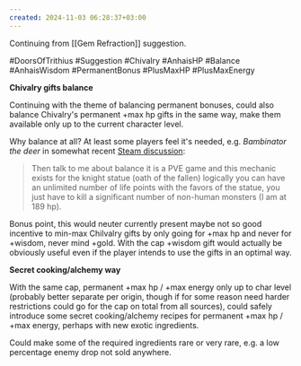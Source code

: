 ```yaml
---
created: 2024-11-03 06:28:37+03:00
---
```


Continuing from [[Gem Refraction]] suggestion.

#DoorsOfTrithius #Suggestion #Chivalry #AnhaisHP #Balance #AnhaisWisdom #PermanentBonus #PlusMaxHP #PlusMaxEnergy

**Chivalry gifts balance**

Continuing with the theme of balancing permanent bonuses, could also balance Chivalry's permanent +max hp gifts in the same way, make them available only up to the current character level.

Why balance at all? At least some players feel it's needed, e.g. *Bambinator the deer* in somewhat recent [Steam discussion](https://steamcommunity.com/app/1519490/discussions/0/4700160645243044861/):

> Then talk to me about balance it is a PVE game and this mechanic exists for the knight statue (oath of the fallen) logically you can have an unlimited number of life points with the favors of the statue, you just have to kill a significant number of non-human monsters (I am at 189 hp).

Bonus point, this would neuter currently present maybe not so good incentive to min-max Chilvalry gifts by only going for +max hp and never for +wisdom, never mind +gold. With the cap +wisdom gift would actually be obviously useful even if the player intends to use the gifts in an optimal way.

**Secret cooking/alchemy way**

With the same cap, permanent +max hp / +max energy only up to char level (probably better separate per origin, though if for some reason need harder restrictions could go for the cap on total from all sources), could safely introduce some secret cooking/alchemy recipes for permanent +max hp / +max energy, perhaps with new exotic ingredients.

Could make some of the required ingredients rare or very rare, e.g. a low percentage enemy drop not sold anywhere.
